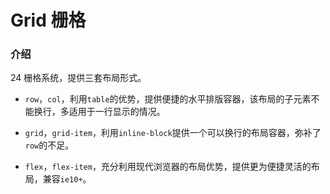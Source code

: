 # Grid 栅格

<!-- start -->

### 介绍

24 栅格系统，提供三套布局形式。

- `row`，`col`，利用`table`的优势，提供便捷的水平排版容器，该布局的子元素不能换行，多适用于一行显示的情况。

- `grid`，`grid-item`，利用`inline-block`提供一个可以换行的布局容器，弥补了`row`的不足。

- `flex`，`flex-item`，充分利用现代浏览器的布局优势，提供更为便捷灵活的布局，兼容`ie10+`。

<!-- end -->

<div class="preview">

</div>

<script>
  var previews = document.querySelectorAll('.preview')
  for (var i = 0; i < previews.length; i++) {
    new Vue({
      el: previews[i]
    })
  }
</script>